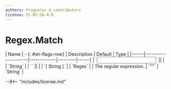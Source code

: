 ```yaml
---
authors: Fragcolor & contributors
license: CC-BY-SA-4.0
---
```



# Regex.Match

<div class="sh-parameters" markdown="1">
| Name | - {: #sh-flags-row} | Description | Default | Type |
|------|---------------------|-------------|---------|------|
| `<input>` || | | `String` |
| `<output>` || | | `[ String ]` |
| `Regex` |  | The regular expression. | `""` | `String` |

</div>



--8<-- "includes/license.md"
